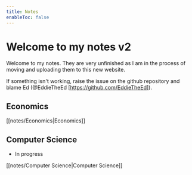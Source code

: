 ```yaml
---
title: Notes
enableToc: false
---
```

# Welcome to my notes v2
Welcome to my notes. They are very unfinished as I am in the process of moving and uploading them to this new website. 

If something isn't working, raise the issue on the github repository and blame Ed (@EddieTheEd [https://github.com/EddieTheEd]).



## Economics
[[notes/Economics|Economics]]


## Computer Science
- In progress

[[notes/Computer Science|Computer Science]]











